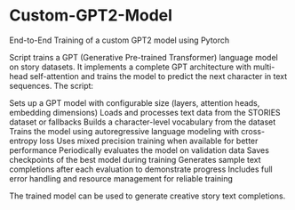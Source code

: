 # Custom-GPT2-Model
End-to-End Training of a custom GPT2 model using Pytorch

Script trains a GPT (Generative Pre-trained Transformer) language model on story datasets. It implements a complete GPT architecture with multi-head self-attention and trains the model to predict the next character in text sequences.
The script:

Sets up a GPT model with configurable size (layers, attention heads, embedding dimensions)
Loads and processes text data from the STORIES dataset or fallbacks
Builds a character-level vocabulary from the dataset
Trains the model using autoregressive language modeling with cross-entropy loss
Uses mixed precision training when available for better performance
Periodically evaluates the model on validation data
Saves checkpoints of the best model during training
Generates sample text completions after each evaluation to demonstrate progress
Includes full error handling and resource management for reliable training

The trained model can be used to generate creative story text completions.
